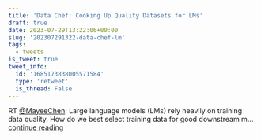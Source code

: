 ```yaml
---
title: 'Data Chef: Cooking Up Quality Datasets for LMs'
draft: true
date: 2023-07-29T13:22:06+00:00
slug: '202307291322-data-chef-lm'
tags:
  - tweets
is_tweet: true
tweet_info:
  id: '1685173838005571584'
  type: 'retweet'
  is_thread: False
---
```




RT [@MayeeChen](https://x.com/MayeeChen): Large language models (LMs) rely heavily on training data quality. How do we best select training data for good downstream m… [continue reading](https://x.com/sytelus/status/1685173838005571584)
